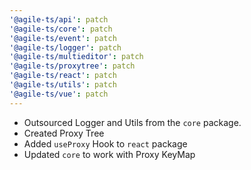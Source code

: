 ```yaml
---
'@agile-ts/api': patch
'@agile-ts/core': patch
'@agile-ts/event': patch
'@agile-ts/logger': patch
'@agile-ts/multieditor': patch
'@agile-ts/proxytree': patch
'@agile-ts/react': patch
'@agile-ts/utils': patch
'@agile-ts/vue': patch
---
```


- Outsourced Logger and Utils from the `core` package.
- Created Proxy Tree
- Added `useProxy` Hook to `react` package
- Updated `core` to work with Proxy KeyMap
